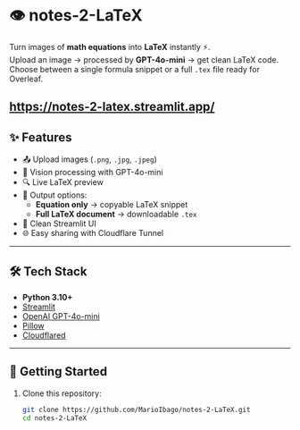 # 👁️ notes-2-LaTeX

Turn images of **math equations** into **LaTeX** instantly ⚡.  
Upload an image → processed by **GPT-4o-mini** → get clean LaTeX code.  
Choose between a single formula snippet or a full `.tex` file ready for Overleaf.

https://notes-2-latex.streamlit.app/ 
---

## ✨ Features
- 📤 Upload images (`.png`, `.jpg`, `.jpeg`)
- 🤖 Vision processing with GPT-4o-mini
- 🔍 Live LaTeX preview
- 📝 Output options:
  - **Equation only** → copyable LaTeX snippet
  - **Full LaTeX document** → downloadable `.tex`
- 🎨 Clean Streamlit UI
- 🌐 Easy sharing with Cloudflare Tunnel

---

## 🛠️ Tech Stack
- **Python 3.10+**
- [Streamlit](https://streamlit.io/)
- [OpenAI GPT-4o-mini](https://platform.openai.com/)
- [Pillow](https://pillow.readthedocs.io/)
- [Cloudflared](https://developers.cloudflare.com/cloudflare-one/connections/connect-apps/)

---

## 🚀 Getting Started

1. Clone this repository:
   ```bash
   git clone https://github.com/MarioIbago/notes-2-LaTeX.git
   cd notes-2-LaTeX

